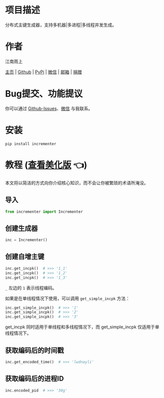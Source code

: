 # 项目描述

分布式主键生成器，支持多机器\|多进程\|多线程并发生成。

# 作者

江南雨上

[主页](https://lcctoor.com/index.html) \| [Github](https://github.com/lcctoor) \| [PyPi](https://pypi.org/user/lcctoor) \| [微信](https://lcctoor.com/cdn/WeChatQRC.jpg) \| [邮箱](mailto:lcctoor@outlook.com) \| [捐赠](https://lcctoor.com/cdn/DonationQRC-0rmb.jpg)

# Bug提交、功能提议

你可以通过 [Github-Issues](https://github.com/lcctoor/arts/issues)、[微信](https://lcctoor.com/cdn/WeChatQRC.jpg) 与我联系。

# 安装

```
pip install incrementer
```

# 教程 ([查看美化版](https://github.com/lcctoor/arts/blob/main/arts/incrementer/README.md#项目描述) 👈)

本文将以简洁的方式向你介绍核心知识，而不会让你被繁琐的术语所淹没。

## 导入

```python
from incrementer import Incrementer
```

## 创建生成器

```python
inc = Incrementer()
```

## 创建自增主键

```python
inc.get_incpk()  # >>> '1_1'
inc.get_incpk()  # >>> '1_2'
inc.get_incpk()  # >>> '1_3'
```

`_` 左边的 `1` 表示线程编码。

如果是在单线程情况下使用，可以调用 `get_simple_incpk` 方法：

```python
inc.get_simple_incpk()  # >>> '1'
inc.get_simple_incpk()  # >>> '2'
inc.get_simple_incpk()  # >>> '3'
```

get_incpk 同时适用于单线程和多线程情况下，而 get_simple_incpk 仅适用于单线程情况下。

## 获取编码后的时间戳

```python
inc.get_encoded_time()  # >>> 'lwdnayli'
```

## 获取编码后的进程ID

```python
inc.encoded_pid  # >>> '30g'
```
